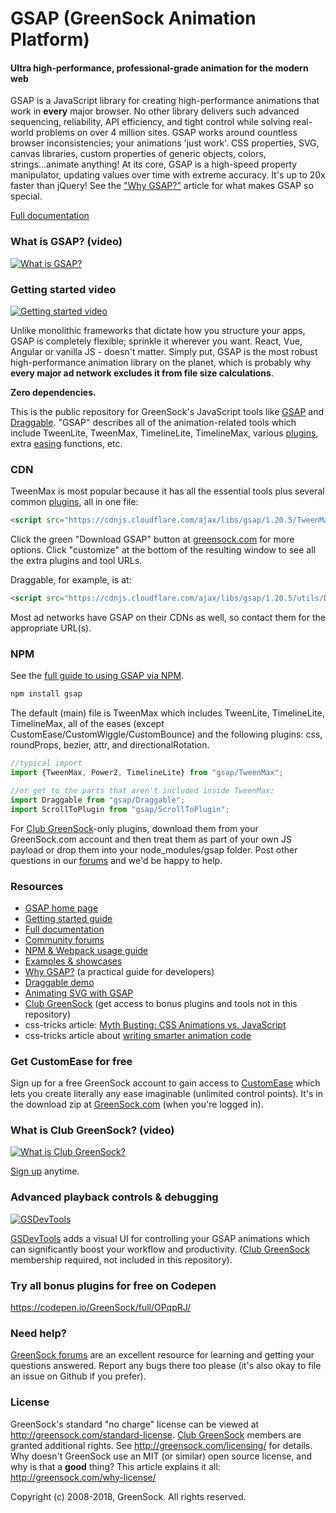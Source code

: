 # GSAP (GreenSock Animation Platform)

#### Ultra high-performance, professional-grade animation for the modern web

GSAP is a JavaScript library for creating high-performance animations that work in **every** major browser. No other library delivers such advanced sequencing, reliability, API efficiency, and tight control while solving real-world problems on over 4 million sites. GSAP works around countless browser inconsistencies; your animations 'just work'. CSS properties, SVG, canvas libraries, custom properties of generic objects, colors, strings...animate anything! At its core, GSAP is a high-speed property manipulator, updating values over time with extreme accuracy. It's up to 20x faster than jQuery! See the <a href="https://greensock.com/why-gsap/">"Why GSAP?"</a> article for what makes GSAP so special.

<a href="https://greensock.com/docs">Full documentation</a>

### What is GSAP? (video)

[![What is GSAP?](http://img.youtube.com/vi/-riXBjDfvOw/0.jpg)](http://www.youtube.com/watch?v=-riXBjDfvOw)

### Getting started video

[![Getting started video](http://img.youtube.com/vi/tMP1PCErrmE/0.jpg)](http://www.youtube.com/watch?v=tMP1PCErrmE)

Unlike monolithic frameworks that dictate how you structure your apps, GSAP is completely flexible; sprinkle it wherever you want. React, Vue, Angular or vanilla JS - doesn't matter. Simply put, GSAP is the most robust high-performance animation library on the planet, which is probably why **every major ad network excludes it from file size calculations**.

**Zero dependencies.**

This is the public repository for GreenSock's JavaScript tools like <a href="https://greensock.com/gsap/" target="_blank">GSAP</a> and <a href="https://greensock.com/draggable/" target="_blank">Draggable</a>. "GSAP" describes all of the animation-related tools which include TweenLite, TweenMax, TimelineLite, TimelineMax, various <a href="https://greensock.com/plugins/?product_id=4921">plugins</a>, extra <a href="https://greensock.com/ease-visualizer/">easing</a> functions, etc. 

### CDN
TweenMax is most popular because it has all the essential tools plus several common <a href="https://greensock.com/plugins/?product_id=4921">plugins</a>, all in one file:
```html
<script src="https://cdnjs.cloudflare.com/ajax/libs/gsap/1.20.5/TweenMax.min.js"></script>
```
Click the green "Download GSAP" button at <a href="https://greensock.com/?download=GSAP-JS">greensock.com</a> for more options. Click "customize" at the bottom of the resulting window to see all the extra plugins and tool URLs. 

Draggable, for example, is at:
```html
<script src="https://cdnjs.cloudflare.com/ajax/libs/gsap/1.20.5/utils/Draggable.min.js"></script>
```

Most ad networks have GSAP on their CDNs as well, so contact them for the appropriate URL(s). 

### NPM
See the <a href="https://greensock.com/docs/NPMUsage">full guide to using GSAP via NPM</a>.

```javascript
npm install gsap
```
The default (main) file is TweenMax which includes TweenLite, TimelineLite, TimelineMax, all of the eases (except CustomEase/CustomWiggle/CustomBounce) and the following plugins: css, roundProps, bezier, attr, and directionalRotation. 
```javascript
//typical import
import {TweenMax, Power2, TimelineLite} from "gsap/TweenMax";

//or get to the parts that aren't included inside TweenMax:
import Draggable from "gsap/Draggable";
import ScrollToPlugin from "gsap/ScrollToPlugin";
```

For <a href="https://greensock.com/club/">Club GreenSock</a>-only plugins, download them from your GreenSock.com account and then treat them as part of your own JS payload or drop them into your node_modules/gsap folder. Post other questions in our <a href="https://greensock.com/forums/">forums</a> and we'd be happy to help.

### Resources

* <a href="https://greensock.com/gsap/">GSAP home page</a>
* <a href="https://greensock.com/get-started-js/">Getting started guide</a>
* <a href="https://greensock.com/docs/">Full documentation</a>
* <a href="https://greensock.com/forums/">Community forums</a>
* <a href="https://greensock.com/docs/NPMUsage">NPM &amp; Webpack usage guide</a>
* <a href="https://greensock.com/examples-showcases">Examples &amp; showcases</a>
* <a href="https://greensock.com/why-gsap/">Why GSAP?</a> (a practical guide for developers)
* <a href="https://greensock.com/draggable/">Draggable demo</a>
* <a href="https://greensock.com/svg-tips/">Animating SVG with GSAP</a>
* <a href="https://greensock.com/club/">Club GreenSock</a> (get access to bonus plugins and tools not in this repository)
* css-tricks article: <a href="https://css-tricks.com/myth-busting-css-animations-vs-javascript/">Myth Busting: CSS Animations vs. JavaScript</a>
* css-tricks article about <a href="https://css-tricks.com/writing-smarter-animation-code/">writing smarter animation code</a>

### Get CustomEase for free
Sign up for a free GreenSock account to gain access to <a href="https://greensock.com/customease/">CustomEase</a> which lets you create literally any ease imaginable (unlimited control points). It's in the download zip at <a href="https://greensock.com/?download=GSAP-JS">GreenSock.com</a> (when you're logged in). 

### What is Club GreenSock? (video)

[![What is Club GreenSock?](http://img.youtube.com/vi/03yJ6-Aq0gQ/0.jpg)](http://www.youtube.com/watch?v=03yJ6-Aq0gQ)

<a href="https://greensock.com/club/">Sign up</a> anytime.

### Advanced playback controls &amp; debugging

<a href="https://greensock.com/gsdevtools/">![GSDevTools](https://greensock.com/_img/github/GSDevTools-github-thumb.gif)</a>

<a href="https://greensock.com/gsdevtools/">GSDevTools</a> adds a visual UI for controlling your GSAP animations which can significantly boost your workflow and productivity. (<a href="https://greensock.com/club">Club GreenSock</a> membership required, not included in this repository).

### Try all bonus plugins for free on Codepen
<a href="https://codepen.io/GreenSock/full/OPqpRJ/">https://codepen.io/GreenSock/full/OPqpRJ/</a>

### Need help?
<a href="https://greensock.com/forums/">GreenSock forums</a> are an excellent resource for learning and getting your questions answered. Report any bugs there too please (it's also okay to file an issue on Github if you prefer).

### License
GreenSock's standard "no charge" license can be viewed at <a href="https://greensock.com/standard-license">http://greensock.com/standard-license</a>. <a href="https://greensock.com/club/">Club GreenSock</a> members are granted additional rights. See <a href="https://greensock.com/licensing/">http://greensock.com/licensing/</a> for details. Why doesn't GreenSock use an MIT (or similar) open source license, and why is that a **good** thing? This article explains it all: <a href="https://greensock.com/why-license/" target="_blank">http://greensock.com/why-license/</a>

Copyright (c) 2008-2018, GreenSock. All rights reserved. 
